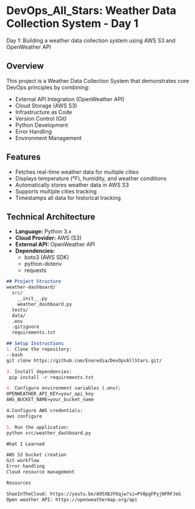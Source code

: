 # DevOps_All_Stars: Weather Data Collection System - Day 1

Day 1: Building a weather data collection system using AWS S3 and OpenWeather API

## Overview
This project is a Weather Data Collection System that demonstrates core DevOps principles by combining:
- External API Integration (OpenWeather API)
- Cloud Storage (AWS S3)
- Infrastructure as Code
- Version Control (Git)
- Python Development
- Error Handling
- Environment Management

## Features
- Fetches real-time weather data for multiple cities
- Displays temperature (°F), humidity, and weather conditions
- Automatically stores weather data in AWS S3
- Supports multiple cities tracking
- Timestamps all data for historical tracking

## Technical Architecture
- **Language:** Python 3.x
- **Cloud Provider:** AWS (S3)
- **External API:** OpenWeather API
- **Dependencies:** 
  - boto3 (AWS SDK)
  - python-dotenv
  - requests

```markdown
## Project Structure
weather-dashboard/
  src/
    __init__.py
    weather_dashboard.py
  tests/
  data/
  .env
  .gitignore
  requirements.txt

## Setup Instructions
1. Clone the repository:
--bash
git clone https://github.com/Enoredia/DevOpsAllStars.git/

3. Install dependencies:
 pip install -r requirements.txt

4. Configure environment variables (.env):
OPENWEATHER_API_KEY=your_api_key
AWS_BUCKET_NAME=your_bucket_name

4.Configure AWS credentials:
aws configure

5. Run the application:
python src/weather_dashboard.py

What I Learned

AWS S3 bucket creation
Git workflow
Error handling
Cloud resource management

Resources

ShaeInTheCloud: https://youtu.be/A95XBJFOqjw?si=PV0pgFPyjNFRFJeG
Open weather API: https://openweathermap.org/api




